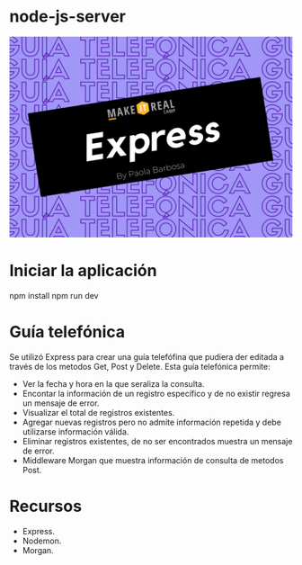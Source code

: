 # node-js-server
![logotype-07](/assets/express.png)

# Iniciar la aplicación
npm install
npm run dev

# Guía telefónica
Se utilizó Express para crear una guía telefófina que pudiera der editada a través de los metodos Get, Post y Delete.
Esta guía telefónica permite:
<ul>
  <li> Ver la fecha y hora en la que seraliza la consulta.</li>
  <li> Encontar la información de un registro específico y de no existir regresa un mensaje de error.</li> 
  <li> Visualizar el total de registros existentes.</li>
<li>Agregar nuevas registros pero no admite información repetida y debe utilizarse información válida. </li>
  <li> Eliminar registros existentes, de no ser encontrados muestra un mensaje de error.</li>
  <li> Middleware Morgan que muestra información de consulta de metodos Post.</li>
</ul>

# Recursos
<ul>
  <li> Express.</li>
  <li> Nodemon.</li>
   <li>Morgan.</li>
